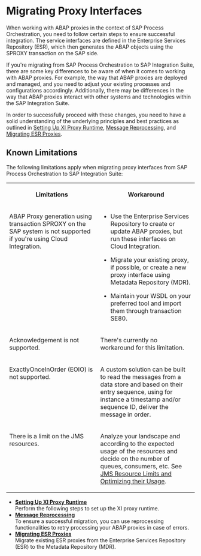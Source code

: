 <!-- loiodfaee7ba44aa4a63b62177d46d34c21d -->

# Migrating Proxy Interfaces

When working with ABAP proxies in the context of SAP Process Orchestration, you need to follow certain steps to ensure successful integration. The service interfaces are defined in the Enterprise Services Repository \(ESR\), which then generates the ABAP objects using the SPROXY transaction on the SAP side.

If you're migrating from SAP Process Orchestration to SAP Integration Suite, there are some key differences to be aware of when it comes to working with ABAP proxies. For example, the way that ABAP proxies are deployed and managed, and you need to adjust your existing processes and configurations accordingly. Additionally, there may be differences in the way that ABAP proxies interact with other systems and technologies within the SAP Integration Suite.

In order to successfully proceed with these changes, you need to have a solid understanding of the underlying principles and best practices as outlined in [Setting Up XI Proxy Runtime](setting-up-xi-proxy-runtime-6598c53.md), [Message Reprocessing](message-reprocessing-a98fbcf.md), and [Migrating ESR Proxies](migrating-esr-proxies-0797dc0.md).



<a name="loiodfaee7ba44aa4a63b62177d46d34c21d__section_bx4_pjf_mxb"/>

## Known Limitations

The following limitations apply when migrating proxy interfaces from SAP Process Orchestration to SAP Integration Suite:


<table>
<tr>
<th valign="top">

Limitations

</th>
<th valign="top">

Workaround

</th>
</tr>
<tr>
<td valign="top">

ABAP Proxy generation using transaction SPROXY on the SAP system is not supported if you're using Cloud Integration.

</td>
<td valign="top">

-   Use the Enterprise Services Repository to create or update ABAP proxies, but run these interfaces on Cloud Integration.

-   Migrate your existing proxy, if possible, or create a new proxy interface using Metadata Repository \(MDR\).

-   Maintain your WSDL on your preferred tool and import them through transaction SE80.




</td>
</tr>
<tr>
<td valign="top">

Acknowledgement is not supported.

</td>
<td valign="top">

There's currently no workaround for this limitation.

</td>
</tr>
<tr>
<td valign="top">

ExactlyOnceInOrder \(EOIO\) is not supported.

</td>
<td valign="top">

A custom solution can be built to read the messages from a data store and based on their entry sequence, using for instance a timestamp and/or sequence ID, deliver the message in order.

</td>
</tr>
<tr>
<td valign="top">

There is a limit on the JMS resources.

</td>
<td valign="top">

Analyze your landscape and according to the expected usage of the resources and decide on the number of queues, consumers, etc. See [JMS Resource Limits and Optimizing their Usage](https://help.sap.com/docs/CLOUD_INTEGRATION/368c481cd6954bdfa5d0435479fd4eaf/4857054e3f194ae6a7ed93a52002d556.html).

</td>
</tr>
</table>

-   **[Setting Up XI Proxy Runtime](setting-up-xi-proxy-runtime-6598c53.md "Perform the following steps to set up the XI proxy runtime. ")**  
Perform the following steps to set up the XI proxy runtime.
-   **[Message Reprocessing](message-reprocessing-a98fbcf.md "To ensure a successful migration, you can use reprocessing functionalities to retry processing your ABAP proxies in case of errors. ")**  
To ensure a successful migration, you can use reprocessing functionalities to retry processing your ABAP proxies in case of errors.
-   **[Migrating ESR Proxies](migrating-esr-proxies-0797dc0.md "Migrate existing ESR proxies from the Enterprise Services Repository (ESR) to the
		Metadata Repository (MDR).")**  
Migrate existing ESR proxies from the Enterprise Services Repository \(ESR\) to the Metadata Repository \(MDR\).

